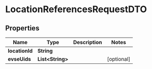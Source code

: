 # LocationReferencesRequestDTO

## Properties
Name | Type | Description | Notes
------------ | ------------- | ------------- | -------------
**locationId** | **String** |  | 
**evseUids** | **List&lt;String&gt;** |  |  [optional]
